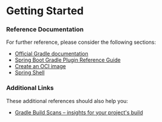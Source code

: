 # Getting Started

### Reference Documentation
For further reference, please consider the following sections:

* [Official Gradle documentation](https://docs.gradle.org)
* [Spring Boot Gradle Plugin Reference Guide](https://docs.spring.io/spring-boot/docs/3.1.1/gradle-plugin/reference/html/)
* [Create an OCI image](https://docs.spring.io/spring-boot/docs/3.1.1/gradle-plugin/reference/html/#build-image)
* [Spring Shell](https://spring.io/projects/spring-shell)

### Additional Links
These additional references should also help you:

* [Gradle Build Scans – insights for your project's build](https://scans.gradle.com#gradle)

